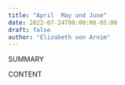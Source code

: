 ```yaml
---
title: "April  May und June"
date: 2022-07-24T00:00:00-05:00
draft: false
author: "Elizabeth von Arnim"
---
```


SUMMARY

<!--more-->

CONTENT
